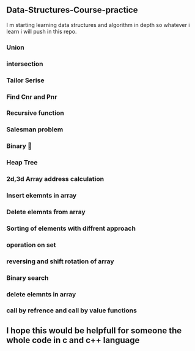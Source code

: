 ## Data-Structures-Course-practice
I m starting learning data structures and algorithm in depth so whatever i learn i will 
push in this repo.

### Union
### intersection
### Tailor Serise
### Find Cnr and Pnr
### Recursive function
### Salesman problem
### Binary 🌲
### Heap Tree
### 2d,3d Array address calculation
### Insert ekemnts in array 
### Delete elemnts from array
### Sorting of elements with diffrent approach
### operation on set
### reversing and shift rotation of array
### Binary search
### delete elemnts in array
### call by refrence and call by value functions


## I hope this would  be helpfull for someone the whole code in c and c++ language
